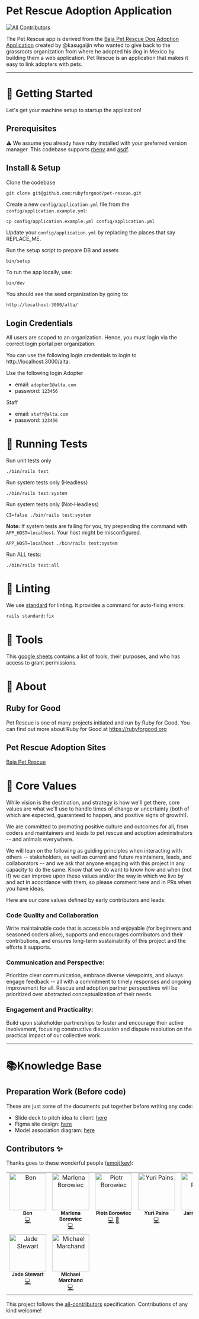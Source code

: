 # Pet Rescue Adoption Application
<!-- ALL-CONTRIBUTORS-BADGE:START - Do not remove or modify this section -->
[![All Contributors](https://img.shields.io/badge/all_contributors-9-orange.svg?style=flat-square)](#contributors-)
<!-- ALL-CONTRIBUTORS-BADGE:END -->

The Pet Rescue app is derived from the [Baja Pet Rescue Dog Adoption Application](https://github.com/kasugaijin/baja-pet-rescue/tree/main) created by @kasugaijin who wanted to give back to the grassroots organization from where he adopted his dog in Mexico by building them a web application. Pet Rescue is an application that makes it easy to link adopters with pets.

---

# 🚀 Getting Started

Let's get your machine setup to startup the application!

## Prerequisites

⚠️  We assume you already have ruby installed with your preferred version manager. This codebase supports [rbenv](
https://github.com/rbenv/rbenv) and [asdf](https://github.com/asdf-vm/asdf-ruby).

## Install & Setup

Clone the codebase 
```
git clone git@github.com:rubyforgood/pet-rescue.git
```

Create a new `config/application.yml` file from the `config/application.example.yml`:
```
cp config/application.example.yml config/application.yml
```

Update your `config/application.yml` by replacing the places that say REPLACE_ME.

Run the setup script to prepare DB and assets
```sh
bin/setup
```

To run the app locally, use:
```
bin/dev
```

You should see the seed organization by going to:
```
http://localhost:3000/alta/
```

## Login Credentials

All users are scoped to an organization. Hence, you must login via the correct
login portal per organization. 

You can use the following login credentials to login to http://localhost:3000/alta:

Use the following login 
Adopter 
- email: `adopter1@alta.com` 
- password: `123456`

Staff
- email: `staff@alta.com`
- password: `123456`


# 🧪 Running Tests

Run unit tests only
```
./bin/rails test
```

Run system tests only (Headless)
```
./bin/rails test:system
```

Run system tests only (Not-Headless)
```
CI=false ./bin/rails test:system
```

**Note:** If system tests are failing for you, try prepending the command with `APP_HOST=localhost`. Your host might be misconfigured.
```
APP_HOST=localhost ./bin/rails test:system
```

Run ALL tests:
```
./bin/rails test:all
```

# 💅 Linting 

We use [standard](https://github.com/standardrb/standard) for linting. It provides a command for auto-fixing errors:

```sh
rails standard:fix
```

# 🔨 Tools

This [google sheets](https://docs.google.com/spreadsheets/d/1kPDeLicDu1IFkjWEXrWpwT36jtvoMVopEBiX-5L-r1A/edit?usp=sharing) contains a list of tools, their purposes, and who has access to grant permissions.

# 📖 About

## Ruby for Good
Pet Rescue is one of many projects initiated and run by Ruby for Good. You can find out more about Ruby for Good at https://rubyforgood.org

## Pet Rescue Adoption Sites
[Baja Pet Rescue](https://www.bajapetrescue.com)

# 🌟 Core Values
While vision is the destination, and strategy is how we'll get there, core values are what we'll use to handle times of change or uncertainty (both of which are expected, guaranteed to happen, and positive signs of growth!).

We are committed to promoting positive culture and outcomes for all, from coders and maintainers and leads
to pet rescue and adoption administrators -- and animals everywhere.

We will lean on the following as guiding principles when interacting with others -- stakeholders, as well as current and future maintainers, leads, and collaborators -- and we ask that anyone engaging with this project in any capacity to do the same. Know that we do want to know how and when (not if) we can improve upon these values and/or the way in which we live by and act in accordance with them, so please comment here and in PRs when you have ideas.

Here are our core values defined by early contributors and leads:

### Code Quality and Collaboration
Write maintainable code that is accessible and enjoyable (for beginners and seasoned coders alike), supports and encourages contributors and their contributions, and ensures long-term sustainability of this project and the efforts it supports.

### Communication and Perspective:
Prioritize clear communication, embrace diverse viewpoints, and always engage feedback -- all with a commitment to timely responses and ongoing improvement for all. Rescue and adoption partner perspectives will be prioritized over abstracted conceptualization of their needs.

### Engagement and Practicality:
Build upon stakeholder partnerships to foster and encourage their active involvement, focusing constructive discussion and dispute resolution on the practical impact of our collective work.


---

# 📚Knowledge Base

## Preparation Work (Before code)
These are just some of the documents put together before writing any code:
* Slide deck to pitch idea to client: [here](https://docs.google.com/presentation/d/1d4gjzADk7BcxmQEVZlesheGUen9d1E3RzrVvskMhVxo/edit?usp=sharing)
* Figma site design: [here](https://www.figma.com/file/x3iM31l8csY7mT0VwKykhT/BPR---Wireframes---Ami?node-id=530186%3A154&t=mgRlseVd2LTKPX4o-1)
* Model association diagram: [here](https://lucid.app/lucidchart/a915c03c-3c09-454d-837b-f3d2768f5722/edit?viewport_loc=-25%2C-973%2C3565%2C2341%2C0_0&invitationId=inv_85cf2967-7b33-4030-903f-9655e767cbbf)


## Contributors ✨

Thanks goes to these wonderful people ([emoji key](https://allcontributors.org/docs/en/emoji-key)):

<!-- ALL-CONTRIBUTORS-LIST:START - Do not remove or modify this section -->
<!-- prettier-ignore-start -->
<!-- markdownlint-disable -->
<table>
  <tbody>
    <tr>
      <td align="center" valign="top" width="14.28%"><a href="https://github.com/kasugaijin"><img src="https://avatars.githubusercontent.com/u/95949082?v=4?s=100" width="100px;" alt="Ben"/><br /><sub><b>Ben</b></sub></a><br /><a href="https://github.com/rubyforgood/pet-rescue/commits?author=kasugaijin" title="Code">💻</a></td>
      <td align="center" valign="top" width="14.28%"><a href="https://github.com/marlena-b"><img src="https://avatars.githubusercontent.com/u/96994176?v=4?s=100" width="100px;" alt="Marlena Borowiec"/><br /><sub><b>Marlena Borowiec</b></sub></a><br /><a href="https://github.com/rubyforgood/pet-rescue/commits?author=marlena-b" title="Code">💻</a></td>
      <td align="center" valign="top" width="14.28%"><a href="https://github.com/Ptrboro"><img src="https://avatars.githubusercontent.com/u/16762860?v=4?s=100" width="100px;" alt="Piotr Borowiec"/><br /><sub><b>Piotr Borowiec</b></sub></a><br /><a href="https://github.com/rubyforgood/pet-rescue/commits?author=Ptrboro" title="Code">💻</a> <a href="https://github.com/rubyforgood/pet-rescue/pulls?q=is%3Apr+reviewed-by%3APtrboro" title="Reviewed Pull Requests">👀</a></td>
      <td align="center" valign="top" width="14.28%"><a href="https://github.com/yuricarvalhop"><img src="https://avatars.githubusercontent.com/u/20230045?v=4?s=100" width="100px;" alt="Yuri Pains"/><br /><sub><b>Yuri Pains</b></sub></a><br /><a href="https://github.com/rubyforgood/pet-rescue/commits?author=yuricarvalhop" title="Code">💻</a></td>
      <td align="center" valign="top" width="14.28%"><a href="https://reyes-dev.github.io/portfolio-site/"><img src="https://avatars.githubusercontent.com/u/102765102?v=4?s=100" width="100px;" alt="Jarrod Reyes"/><br /><sub><b>Jarrod Reyes</b></sub></a><br /><a href="https://github.com/rubyforgood/pet-rescue/commits?author=reyes-dev" title="Code">💻</a></td>
      <td align="center" valign="top" width="14.28%"><a href="http://erinclaudio.com"><img src="https://avatars.githubusercontent.com/u/20326770?v=4?s=100" width="100px;" alt="Erin Claudio"/><br /><sub><b>Erin Claudio</b></sub></a><br /><a href="https://github.com/rubyforgood/pet-rescue/commits?author=ErinClaudio" title="Code">💻</a></td>
      <td align="center" valign="top" width="14.28%"><a href="http://edwinmak.com"><img src="https://avatars.githubusercontent.com/u/11335191?v=4?s=100" width="100px;" alt="Edwin Mak"/><br /><sub><b>Edwin Mak</b></sub></a><br /><a href="https://github.com/rubyforgood/pet-rescue/commits?author=edwinthinks" title="Code">💻</a></td>
    </tr>
    <tr>
      <td align="center" valign="top" width="14.28%"><a href="https://github.com/jadekstewart3"><img src="https://avatars.githubusercontent.com/u/114014697?v=4?s=100" width="100px;" alt="Jade Stewart"/><br /><sub><b>Jade Stewart</b></sub></a><br /><a href="https://github.com/rubyforgood/pet-rescue/commits?author=jadekstewart3" title="Code">💻</a></td>
      <td align="center" valign="top" width="14.28%"><a href="http://marchandmd.github.io"><img src="https://avatars.githubusercontent.com/u/35391349?v=4?s=100" width="100px;" alt="Michael Marchand"/><br /><sub><b>Michael Marchand</b></sub></a><br /><a href="https://github.com/rubyforgood/pet-rescue/commits?author=MarchandMD" title="Code">💻</a></td>
    </tr>
  </tbody>
</table>

<!-- markdownlint-restore -->
<!-- prettier-ignore-end -->

<!-- ALL-CONTRIBUTORS-LIST:END -->

This project follows the [all-contributors](https://github.com/all-contributors/all-contributors) specification. Contributions of any kind welcome!

